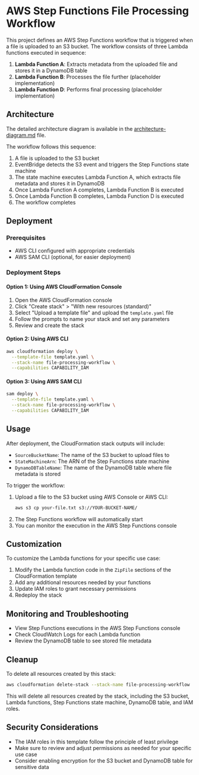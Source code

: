 # AWS Step Functions File Processing Workflow

This project defines an AWS Step Functions workflow that is triggered when a file is uploaded to an S3 bucket. The workflow consists of three Lambda functions executed in sequence:

1. **Lambda Function A**: Extracts metadata from the uploaded file and stores it in a DynamoDB table
2. **Lambda Function B**: Processes the file further (placeholder implementation)
3. **Lambda Function D**: Performs final processing (placeholder implementation)

## Architecture

The detailed architecture diagram is available in the [architecture-diagram.md](./architecture-diagram.md) file.

The workflow follows this sequence:
1. A file is uploaded to the S3 bucket
2. EventBridge detects the S3 event and triggers the Step Functions state machine
3. The state machine executes Lambda Function A, which extracts file metadata and stores it in DynamoDB
4. Once Lambda Function A completes, Lambda Function B is executed
5. Once Lambda Function B completes, Lambda Function D is executed
6. The workflow completes

## Deployment

### Prerequisites

- AWS CLI configured with appropriate credentials
- AWS SAM CLI (optional, for easier deployment)

### Deployment Steps

#### Option 1: Using AWS CloudFormation Console

1. Open the AWS CloudFormation console
2. Click "Create stack" > "With new resources (standard)"
3. Select "Upload a template file" and upload the `template.yaml` file
4. Follow the prompts to name your stack and set any parameters
5. Review and create the stack

#### Option 2: Using AWS CLI

```bash
aws cloudformation deploy \
  --template-file template.yaml \
  --stack-name file-processing-workflow \
  --capabilities CAPABILITY_IAM
```

#### Option 3: Using AWS SAM CLI

```bash
sam deploy \
  --template-file template.yaml \
  --stack-name file-processing-workflow \
  --capabilities CAPABILITY_IAM
```

## Usage

After deployment, the CloudFormation stack outputs will include:
- `SourceBucketName`: The name of the S3 bucket to upload files to
- `StateMachineArn`: The ARN of the Step Functions state machine
- `DynamoDBTableName`: The name of the DynamoDB table where file metadata is stored

To trigger the workflow:
1. Upload a file to the S3 bucket using AWS Console or AWS CLI:
   ```bash
   aws s3 cp your-file.txt s3://YOUR-BUCKET-NAME/
   ```
2. The Step Functions workflow will automatically start
3. You can monitor the execution in the AWS Step Functions console

## Customization

To customize the Lambda functions for your specific use case:
1. Modify the Lambda function code in the `ZipFile` sections of the CloudFormation template
2. Add any additional resources needed by your functions
3. Update IAM roles to grant necessary permissions
4. Redeploy the stack

## Monitoring and Troubleshooting

- View Step Functions executions in the AWS Step Functions console
- Check CloudWatch Logs for each Lambda function
- Review the DynamoDB table to see stored file metadata

## Cleanup

To delete all resources created by this stack:

```bash
aws cloudformation delete-stack --stack-name file-processing-workflow
```

This will delete all resources created by the stack, including the S3 bucket, Lambda functions, Step Functions state machine, DynamoDB table, and IAM roles.

## Security Considerations

- The IAM roles in this template follow the principle of least privilege
- Make sure to review and adjust permissions as needed for your specific use case
- Consider enabling encryption for the S3 bucket and DynamoDB table for sensitive data 